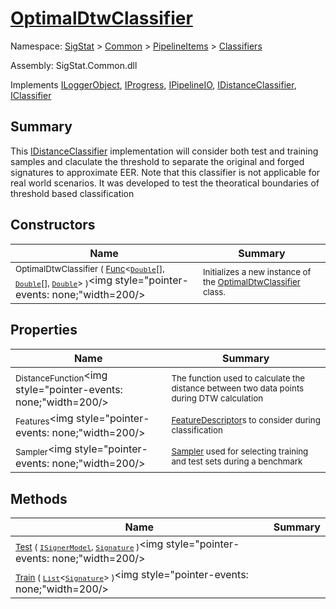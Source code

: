 # [OptimalDtwClassifier](./OptimalDtwClassifier.md)

Namespace: [SigStat]() > [Common](./../../README.md) > [PipelineItems]() > [Classifiers](./README.md)

Assembly: SigStat.Common.dll

Implements [ILoggerObject](./../../ILoggerObject.md), [IProgress](./../../Helpers/IProgress.md), [IPipelineIO](./../../Pipeline/IPipelineIO.md), [IDistanceClassifier](./../../Pipeline/IDistanceClassifier.md), [IClassifier](./../../Pipeline/IClassifier.md)

## Summary
This [IDistanceClassifier](https://github.com/hargitomi97/sigstat/blob/master/docs/md/SigStat/Common/Pipeline/IDistanceClassifier.md) implementation will consider both test and  training samples and claculate the threshold to separate the original and forged  signatures to approximate EER. Note that this classifier is not applicable for  real world scenarios. It was developed to test the theoratical boundaries of  threshold based classification

## Constructors

| Name | Summary | 
| --- | --- | 
| <sub>OptimalDtwClassifier ( [Func](https://docs.microsoft.com/en-us/dotnet/api/System.Func-3)\<[`Double`](https://docs.microsoft.com/en-us/dotnet/api/System.Double)[], [`Double`](https://docs.microsoft.com/en-us/dotnet/api/System.Double)[], [`Double`](https://docs.microsoft.com/en-us/dotnet/api/System.Double)> )</sub><img style="pointer-events: none;"width=200/></div>| <sub>Initializes a new instance of the [OptimalDtwClassifier](https://github.com/hargitomi97/sigstat/blob/master/docs/md/SigStat/Common/PipelineItems/Classifiers/OptimalDtwClassifier.md) class.</sub>| <br>


## Properties

| Name | Summary | 
| --- | --- | 
| <sub>DistanceFunction</sub><img style="pointer-events: none;"width=200/></div>| <sub>The function used to calculate the distance between two data points during DTW calculation</sub>| <br>
| <sub>Features</sub><img style="pointer-events: none;"width=200/></div>| <sub>[FeatureDescriptor](https://github.com/hargitomi97/sigstat/blob/master/docs/md/SigStat/Common/FeatureDescriptor.md)s to consider during classification</sub>| <br>
| <sub>Sampler</sub><img style="pointer-events: none;"width=200/></div>| <sub>[Sampler](https://github.com/hargitomi97/sigstat/blob/master/docs/md/SigStat/Common/PipelineItems/Classifiers/OptimalDtwClassifier.md) used for selecting training and test sets during a benchmark</sub>| <br>


## Methods

| Name | Summary | 
| --- | --- | 
| <sub>[Test](./Methods/OptimalDtwClassifier-100663910.md) ( [`ISignerModel`](./../../Pipeline/ISignerModel.md), [`Signature`](./../../Signature.md) )</sub><img style="pointer-events: none;"width=200/></div>| <sub></sub>| <br>
| <sub>[Train](./Methods/OptimalDtwClassifier-100663908.md) ( [`List`](https://docs.microsoft.com/en-us/dotnet/api/System.Collections.Generic.List-1)\<[`Signature`](./../../Signature.md)> )</sub><img style="pointer-events: none;"width=200/></div>| <sub></sub>| <br>


